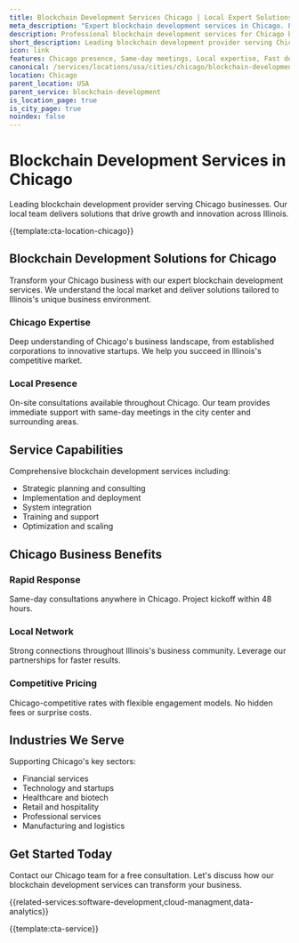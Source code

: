 ```yaml
---
title: Blockchain Development Services Chicago | Local Expert Solutions
meta_description: "Expert blockchain development services in Chicago. Local team, same-day consultations, proven results. Transform your business today."
description: Professional blockchain development services for Chicago businesses
short_description: Leading blockchain development provider serving Chicago and Illinois.
icon: link
features: Chicago presence, Same-day meetings, Local expertise, Fast deployment, Competitive rates, Proven track record
canonical: /services/locations/usa/cities/chicago/blockchain-development-chicago.html
location: Chicago
parent_location: USA
parent_service: blockchain-development
is_location_page: true
is_city_page: true
noindex: false
---
```


# Blockchain Development Services in Chicago

Leading blockchain development provider serving Chicago businesses. Our local team delivers solutions that drive growth and innovation across Illinois.

{{template:cta-location-chicago}}

## Blockchain Development Solutions for Chicago

Transform your Chicago business with our expert blockchain development services. We understand the local market and deliver solutions tailored to Illinois's unique business environment.

### Chicago Expertise

Deep understanding of Chicago's business landscape, from established corporations to innovative startups. We help you succeed in Illinois's competitive market.

### Local Presence

On-site consultations available throughout Chicago. Our team provides immediate support with same-day meetings in the city center and surrounding areas.

## Service Capabilities

Comprehensive blockchain development services including:
- Strategic planning and consulting
- Implementation and deployment
- System integration
- Training and support
- Optimization and scaling

## Chicago Business Benefits

### Rapid Response
Same-day consultations anywhere in Chicago. Project kickoff within 48 hours.

### Local Network
Strong connections throughout Illinois's business community. Leverage our partnerships for faster results.

### Competitive Pricing
Chicago-competitive rates with flexible engagement models. No hidden fees or surprise costs.

## Industries We Serve

Supporting Chicago's key sectors:
- Financial services
- Technology and startups
- Healthcare and biotech
- Retail and hospitality
- Professional services
- Manufacturing and logistics

## Get Started Today

Contact our Chicago team for a free consultation. Let's discuss how our blockchain development services can transform your business.

{{related-services:software-development,cloud-managment,data-analytics}}

{{template:cta-service}}
